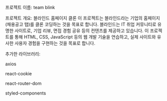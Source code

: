 프로젝트 이름: team blink

프로젝트 개요: 블라인드 홈페이지 클론
이 프로젝트는 블라인드라는 기업의 홈페이지(채용공고 탭)를 클론 코딩하는 것을 목표로 합니다. 블라인드는 IT 취업 커뮤니티로 유명한 사이트로, 기업 리뷰, 면접 경험 공유 등의 컨텐츠를 제공하고 있습니다. 이 프로젝트를 통해 HTML, CSS, JavaScript 등의 웹 개발 기술을 연습하고, 실제 사이트와 유사한 사용자 경험을 구현하는 것을 목표로 합니다.



추가한 라이브러리:

axios

react-cookie

react-router-dom

styled-components
